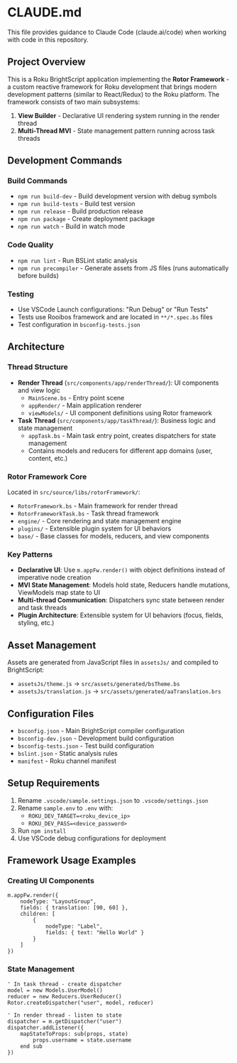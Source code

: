 # CLAUDE.md

This file provides guidance to Claude Code (claude.ai/code) when working with code in this repository.

## Project Overview

This is a Roku BrightScript application implementing the **Rotor Framework** - a custom reactive framework for Roku development that brings modern development patterns (similar to React/Redux) to the Roku platform. The framework consists of two main subsystems:

1. **View Builder** - Declarative UI rendering system running in the render thread
2. **Multi-Thread MVI** - State management pattern running across task threads

## Development Commands

### Build Commands
- `npm run build-dev` - Build development version with debug symbols
- `npm run build-tests` - Build test version
- `npm run release` - Build production release
- `npm run package` - Create deployment package
- `npm run watch` - Build in watch mode

### Code Quality
- `npm run lint` - Run BSLint static analysis
- `npm run precompiler` - Generate assets from JS files (runs automatically before builds)

### Testing
- Use VSCode Launch configurations: "Run Debug" or "Run Tests"
- Tests use Rooibos framework and are located in `**/*.spec.bs` files
- Test configuration in `bsconfig-tests.json`

## Architecture

### Thread Structure
- **Render Thread** (`src/components/app/renderThread/`): UI components and view logic
  - `MainScene.bs` - Entry point scene
  - `appRender/` - Main application renderer
  - `viewModels/` - UI component definitions using Rotor framework
- **Task Thread** (`src/components/app/taskThread/`): Business logic and state management
  - `appTask.bs` - Main task entry point, creates dispatchers for state management
  - Contains models and reducers for different app domains (user, content, etc.)

### Rotor Framework Core
Located in `src/source/libs/rotorFramework/`:
- `RotorFramework.bs` - Main framework for render thread
- `RotorFrameworkTask.bs` - Task thread framework
- `engine/` - Core rendering and state management engine
- `plugins/` - Extensible plugin system for UI behaviors
- `base/` - Base classes for models, reducers, and view components

### Key Patterns
- **Declarative UI**: Use `m.appFw.render()` with object definitions instead of imperative node creation
- **MVI State Management**: Models hold state, Reducers handle mutations, ViewModels map state to UI
- **Multi-thread Communication**: Dispatchers sync state between render and task threads
- **Plugin Architecture**: Extensible system for UI behaviors (focus, fields, styling, etc.)

## Asset Management

Assets are generated from JavaScript files in `assetsJs/` and compiled to BrightScript:
- `assetsJs/theme.js` → `src/assets/generated/bsTheme.bs`
- `assetsJs/translation.js` → `src/assets/generated/aaTranslation.brs`

## Configuration Files

- `bsconfig.json` - Main BrightScript compiler configuration
- `bsconfig-dev.json` - Development build configuration  
- `bsconfig-tests.json` - Test build configuration
- `bslint.json` - Static analysis rules
- `manifest` - Roku channel manifest

## Setup Requirements

1. Rename `.vscode/sample.settings.json` to `.vscode/settings.json`
2. Rename `sample.env` to `.env` with:
   - `ROKU_DEV_TARGET=<roku_device_ip>`
   - `ROKU_DEV_PASS=<device_password>`
3. Run `npm install`
4. Use VSCode debug configurations for deployment

## Framework Usage Examples

### Creating UI Components
```brightscript
m.appFw.render({
    nodeType: "LayoutGroup",
    fields: { translation: [90, 60] },
    children: [
        {
            nodeType: "Label",
            fields: { text: "Hello World" }
        }
    ]
})
```

### State Management
```brightscript
' In task thread - create dispatcher
model = new Models.UserModel()
reducer = new Reducers.UserReducer()
Rotor.createDispatcher("user", model, reducer)

' In render thread - listen to state
dispatcher = m.getDispatcher("user")
dispatcher.addListener({
    mapStateToProps: sub(props, state)
        props.username = state.username
    end sub
})
```
